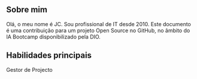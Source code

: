 ## Sobre mim 

Olá,  o meu nome é JC. Sou profissional de IT desde 2010. Este documento é uma contribuição para um projeto Open Source no GitHub, no âmbito do IA Bootcamp disponibilizado pela DIO.

## Habilidades principais

Gestor de Projecto